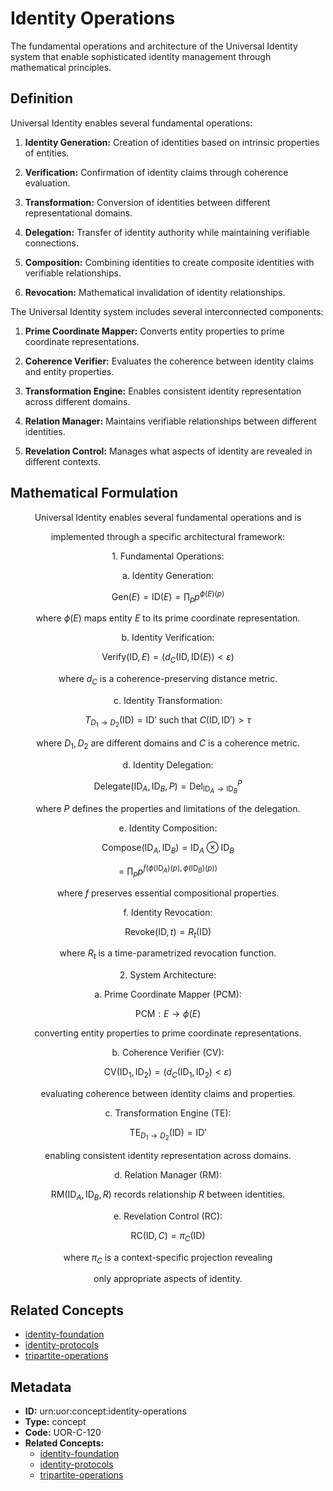 # Identity Operations

The fundamental operations and architecture of the Universal Identity system that enable sophisticated identity management through mathematical principles.

## Definition

Universal Identity enables several fundamental operations:

1. **Identity Generation:** Creation of identities based on intrinsic properties of entities.

2. **Verification:** Confirmation of identity claims through coherence evaluation.

3. **Transformation:** Conversion of identities between different representational domains.

4. **Delegation:** Transfer of identity authority while maintaining verifiable connections.

5. **Composition:** Combining identities to create composite identities with verifiable relationships.

6. **Revocation:** Mathematical invalidation of identity relationships.

The Universal Identity system includes several interconnected components:

1. **Prime Coordinate Mapper:** Converts entity properties to prime coordinate representations.

2. **Coherence Verifier:** Evaluates the coherence between identity claims and entity properties.

3. **Transformation Engine:** Enables consistent identity representation across different domains.

4. **Relation Manager:** Maintains verifiable relationships between different identities.

5. **Revelation Control:** Manages what aspects of identity are revealed in different contexts.

## Mathematical Formulation

$$
\text{Universal Identity enables several fundamental operations and is}
$$

$$
\text{implemented through a specific architectural framework:}
$$

$$
\text{1. Fundamental Operations:}
$$

$$
\text{   a. Identity Generation:}
$$

$$
\text{Gen}(E) = \text{ID}(E) = \prod_{p} p^{\phi(E)(p)}
$$

$$
\text{   where } \phi(E) \text{ maps entity } E \text{ to its prime coordinate representation.}
$$

$$
\text{   b. Identity Verification:}
$$

$$
\text{Verify}(\text{ID}, E) = (d_C(\text{ID}, \text{ID}(E)) < \varepsilon)
$$

$$
\text{   where } d_C \text{ is a coherence-preserving distance metric.}
$$

$$
\text{   c. Identity Transformation:}
$$

$$
T_{D_1 \to D_2}(\text{ID}) = \text{ID}' \text{ such that } C(\text{ID}, \text{ID}') > \tau
$$

$$
\text{   where } D_1, D_2 \text{ are different domains and } C \text{ is a coherence metric.}
$$

$$
\text{   d. Identity Delegation:}
$$

$$
\text{Delegate}(\text{ID}_A, \text{ID}_B, P) = \text{Del}_{\text{ID}_A \to \text{ID}_B}^P
$$

$$
\text{   where } P \text{ defines the properties and limitations of the delegation.}
$$

$$
\text{   e. Identity Composition:}
$$

$$
\text{Compose}(\text{ID}_A, \text{ID}_B) = \text{ID}_A \otimes \text{ID}_B
$$

$$
\text{   = } \prod_{p} p^{f(\phi(\text{ID}_A)(p), \phi(\text{ID}_B)(p))}
$$

$$
\text{   where } f \text{ preserves essential compositional properties.}
$$

$$
\text{   f. Identity Revocation:}
$$

$$
\text{Revoke}(\text{ID}, t) = R_t(\text{ID})
$$

$$
\text{   where } R_t \text{ is a time-parametrized revocation function.}
$$

$$
\text{2. System Architecture:}
$$

$$
\text{   a. Prime Coordinate Mapper (PCM):}
$$

$$
\text{PCM}: E \to \phi(E)
$$

$$
\text{   converting entity properties to prime coordinate representations.}
$$

$$
\text{   b. Coherence Verifier (CV):}
$$

$$
\text{CV}(\text{ID}_1, \text{ID}_2) = (d_C(\text{ID}_1, \text{ID}_2) < \varepsilon)
$$

$$
\text{   evaluating coherence between identity claims and properties.}
$$

$$
\text{   c. Transformation Engine (TE):}
$$

$$
\text{TE}_{D_1 \to D_2}(\text{ID}) = \text{ID}'
$$

$$
\text{   enabling consistent identity representation across domains.}
$$

$$
\text{   d. Relation Manager (RM):}
$$

$$
\text{RM}(\text{ID}_A, \text{ID}_B, R) \text{ records relationship } R \text{ between identities.}
$$

$$
\text{   e. Revelation Control (RC):}
$$

$$
\text{RC}(\text{ID}, C) = \pi_C(\text{ID})
$$

$$
\text{   where } \pi_C \text{ is a context-specific projection revealing}
$$

$$
\text{   only appropriate aspects of identity.}
$$

## Related Concepts

- [identity-foundation](./identity-foundation.md)
- [identity-protocols](./identity-protocols.md)
- [tripartite-operations](./tripartite-operations.md)

## Metadata

- **ID:** urn:uor:concept:identity-operations
- **Type:** concept
- **Code:** UOR-C-120
- **Related Concepts:**
  - [identity-foundation](./identity-foundation.md)
  - [identity-protocols](./identity-protocols.md)
  - [tripartite-operations](./tripartite-operations.md)
